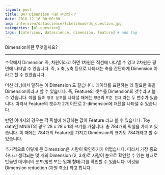 ```yaml
---
layout: post
title: Q4) Dimension 이란 무엇인가?
date: 2018-12-16 00:00:00
img: interview/datascience/likelihood/ds_question.jpg
categories: [ml-question] 
tags: [interview, datascience, dimension, feature] # add tag
---
```


Dimension이란 무엇일까요?

---

수학에서 Dimension 즉, 차원이라고 하면 1차원은 직선에 나타낼 수 있고 2차원은 평면에 나타낼 수 있습니다.
즉, x 축, y축 등으로 나타내는 축을 간단하게 Dimension 이라고 할 수 있었습니다.

머신 러닝에서 말하는 이 Dimension 도 같습니다. 데이터를 표현하는 데 필요한 축을 Dimension이라고 할 수 있습니다.
즉, Feature의 갯수를 Dimension의 갯수라고 볼 수 있습니다. 예를 들어 `정규 분포`를 나타낼 때에는 `평균`과 `표준 편차` 라는 두 변수가 있습니다.
따라서 Feature의 갯수가 2개 이므로 2-dimension에 패턴을 나타낼 수 있습니다.

반면 이미지의 경우는 각 픽셀에 해당하는 값이 Feature 라고 볼 수 있습니다.
Toy data인 MNIST의 경우 28 x 28 x 1의 크기를 가집니다. 총 784개의 픽셀을 가지고 있습니다.
이 때에는 784개의 Feature를 가지고 Dimension의 크기도 784개라고 할 수 있습니다.

추가적으로 이렇게 큰 Dimension은 사람이 확인하기가 어렵습니다. 따라서 가장 중요하다고 생각되는
몇 개의 Dimension (2, 3개)로 사람이 눈으로 확인할 수 있는 형태로 만들면 데이터의 분포(평면 또는 입체 형태로)를 확인할 수 있습니다.
이것을 Dimension reduction (차원 축소) 라고 합니다.